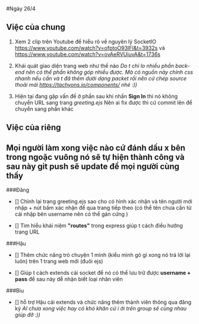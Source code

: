 #Ngày 26/4
## Việc của chung
1. Xem 2 clip trên Youtube để hiểu rõ về nguyên lý SocketIO https://www.youtube.com/watch?v=ofptoO93IFI&t=3932s và https://www.youtube.com/watch?v=ovAeRVUiuvA&t=1736s
2. Khái quát giao diện trang web như thế nào *Do t chỉ lo nhiều phần back-end nên có thể phần không góp nhiều được. Mà có nguồn này chỉnh css nhanh nếu cần và t đã thêm dưới dạng packet rồi nên cứ chép source thoải mái https://tachyons.io/components/ nhé :))*

3. Hiện tại đang gặp vấn đề ở phần sau khi nhấn **Sign In** thì nó không chuyển URL sang trang *greeting.ejs* Nên ai fix được thì cứ commit lên để chuyển sang phần khác

## Việc của riêng
## Mọi người làm xong việc nào cứ đánh dấu x bên trong ngoặc vuông nó sẽ tự hiện thành công và sau này git push sẽ update để mọi người cùng thấy
###Đăng 
- [] Chỉnh lại trang greeting.ejs sao cho có hình xác nhận và tên người mới nhập + nút bấm xác nhận để qua trang tiếp theo  (có thể tên chưa cần từ cái nhập bên username nên có thể gán cứng )

- [] Tìm hiểu khái niệm **"routes"** trong express giúp t cách điều hướng trang URL 

###Hậu 
- [] Thêm chức năng trò chuyện 1 mình (kiểu mình gõ gì xong nó trả lời lại luôn) trên 1 trang web mới (đuôi ejs)

- [] Giúp t cách extends cái socket để nó có thể lưu trữ được **username + pass** để sau này dễ nhận biết loại nhân viên

###Biu

- [] hỗ trợ Hậu cái extends và chức năng thêm thành viên thông qua đăng ký
*AI chưa xong việc hay có khó khăn cứ í ới trên group sẽ cùng nhau giúp đỡ :))*
